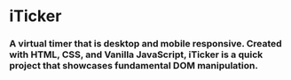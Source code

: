 # iTicker

### A virtual timer that is desktop and mobile responsive. Created with HTML, CSS, and Vanilla JavaScript, iTicker is a quick project that showcases fundamental DOM manipulation.
